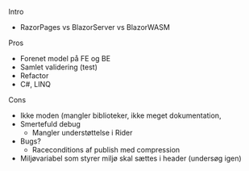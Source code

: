 Intro
- RazorPages vs BlazorServer vs BlazorWASM

Pros
- Forenet model på FE og BE
- Samlet validering (test)
- Refactor
- C#, LINQ

Cons
- Ikke moden (mangler biblioteker, ikke meget dokumentation, 
- Smertefuld debug
  - Mangler understøttelse i Rider
- Bugs? 
  - Raceconditions af publish med compression
- Miljøvariabel som styrer miljø skal sættes i header (undersøg igen)
